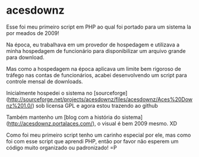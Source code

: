 # acesdownz

Esse foi meu primeiro script em PHP ao qual foi portado para um sistema la por meados de 2009!

Na época, eu trabalhava em um provedor de hospedagem e utilizava a minha hospedagem de funcionário para disponibilizar um arquivo grande para download.

Mas como a hospedagem na época aplicava um limite bem rigoroso de tráfego nas contas de funcionários, acabei desenvolvendo um script para controle mensal de downloads.

Inicialmente hospedei o sistema no [sourceforge] (http://sourceforge.net/projects/acesdownz/files/acesdownz/Aces%20Downz%201.0/) sob licensa GPL e agora estou trazendo ao github

Também mantenho um [blog com a história do sistema] (http://acesdownz.portalaces.com/), o visual é bem 2009 mesmo. XD

Como foi meu primeiro script tenho um carinho especial por ele, mas como foi com esse script que aprendi PHP, então por favor não esperem um código muito organizado ou padronizado! =P
